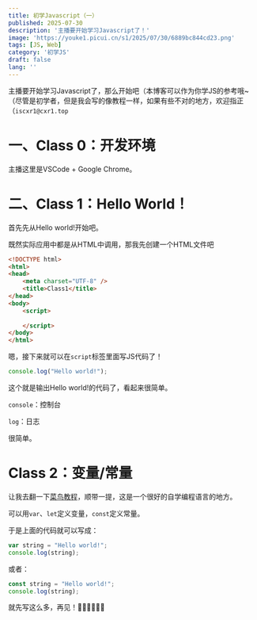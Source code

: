 ```yaml
---
title: 初学Javascript（一）
published: 2025-07-30
description: '主播要开始学习Javascript了！'
image: 'https://youke1.picui.cn/s1/2025/07/30/6889bc844cd23.png'
tags: [JS, Web]
category: '初学JS'
draft: false 
lang: ''
---
```

主播要开始学习Javascript了，那么开始吧（本博客可以作为你学JS的参考哦~（尽管是初学者，但是我会写的像教程一样，如果有些不对的地方，欢迎指正（`iscxr1@cxr1.top`

# 一、Class 0：开发环境

主播这里是VSCode + Google Chrome。

# 二、Class 1：Hello World！

首先先从Hello world!开始吧。

既然实际应用中都是从HTML中调用，那我先创建一个HTML文件吧

```html
<!DOCTYPE html>
<html>
<head>
    <meta charset="UTF-8" />
    <title>Class1</title>
</head>
<body>
    <script>
    
    </script>
</body>
</html>
```

嗯，接下来就可以在`script`标签里面写JS代码了！

```js
console.log("Hello world!");
```

这个就是输出Hello world!的代码了，看起来很简单。

`console`：控制台

`log`：日志

很简单。

# Class 2：变量/常量

让我去翻一下[菜鸟教程](https://https://www.runoob.com/js/js-tutorial.html)，顺带一提，这是一个很好的自学编程语言的地方。

可以用`var`、`let`定义变量，`const`定义常量。

于是上面的代码就可以写成：

```js
var string = "Hello world!";
console.log(string);
```

或者：

```js
const string = "Hello world!";
console.log(string);
```

就先写这么多，再见！👋🏻👋🏻👋🏻
